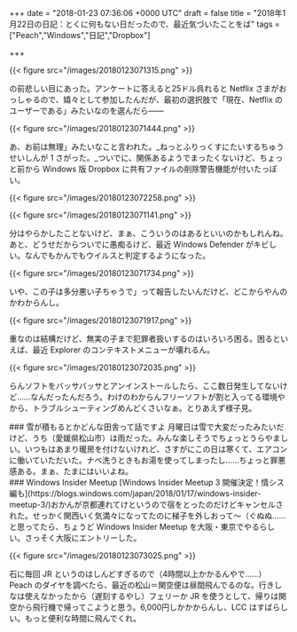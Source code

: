 
+++
date = "2018-01-23 07:36:06 +0000 UTC"
draft = false
title = "2018年1月22日の日記：とくに何もない日だったので、最近気づいたことをば"
tags = ["Peach","Windows","日記","Dropbox"]

+++


{{< figure src="/images/20180123071315.png"  >}}

の前悲しい目にあった。アンケートに答えると25ドル呉れると Netflix さまがおっしゃるので、嬉々として参加したんだが、最初の選択肢で「現在、Netflix のユーザーである」みたいなのを選んだら――

{{< figure src="/images/20180123071444.png"  >}}

あ、お前は無理」みたいなこと言われた。_ねっとふりっくすにたいするちゅうせいしんが 1 さがった。_ついでに、関係あるようでまったくないけど、ちょっと前から Windows 版 Dropbox に共有ファイルの削除警告機能が付いたっぽい。

{{< figure src="/images/20180123072258.png"  >}}

{{< figure src="/images/20180123071141.png"  >}}

分はやらかしたことないけど、まぁ、こういうのはあるといいのかもしれんね。あと、どうせだからついでに愚痴るけど、最近 Windows Defender がキビしい。なんでもかんでもウイルスと判定するようになった。

{{< figure src="/images/20180123071734.png"  >}}

いや、この子は多分悪い子ちゃうで」って報告したいんだけど、どこからやんのかわからんし。

{{< figure src="/images/20180123071917.png"  >}}

重なのは結構だけど、無実の子まで犯罪者扱いするのはいろいろ困る。困るといえば、最近 Explorer のコンテキストメニューが壊れるん。

{{< figure src="/images/20180123072035.png"  >}}

らんソフトをバッサバッサとアンインストールしたら、ここ数日発生してないけど……なんだったんだろう。わけのわからんフリーソフトが割と入ってる環境やから、トラブルシューティングめんどくさいなぁ。とりあえず様子見。

<div class="section">
    ### 雪が積もるとかどんな田舎って話ですよ
    月曜日は雪で大変だったみたいだけど、うち（愛媛県松山市）は雨だった。みんな楽しそうでちょっとうらやましい。いつもはあまり暖房を付けないけれど、さすがにこの日は寒くて、エアコンに働いていただいた。ナベ洗うときもお湯を使ってしまったし……ちょっと罪悪感ある。まぁ、たまにはいいよね。

</div>
<div class="section">
    ### Windows Insider Meetup
    [Windows Insider Meetup 3 開催決定！情シス編も](https://blogs.windows.com/japan/2018/01/17/windows-insider-meetup-3/)おかんが京都連れてけというので宿をとったのだけどキャンセルされた。せっかく関西いく気満々になってたのに梯子を外しおって～（ぐぬぬ……と思ってたら、ちょうど Windows Insider Meetup を大阪・東京でやるらしい。さっそく大阪にエントリーした。

{{< figure src="/images/20180123073025.png"  >}}

石に毎回 JR というのはしんどすぎるので（4時間以上かかるんやで……）Peach のダイヤを調べたら、最近の松山＝関空便は昼間飛んでるのな。行きしなは使えなかったから（遅刻するやし）フェリーか JR を使うとして、帰りは関空から飛行機で帰ってこようと思う。6,000円しかかからんし、LCC はすばらしい。もっと便利な時間に飛んでくれ。

</div>

